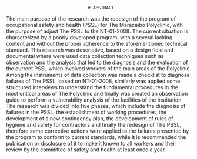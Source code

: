                                    # ABSTRACT

The main purpose of the research was the redesign of the program of occupational
safety and health (PSSL) for The Maracaibo Polyclinic, with the purpose of adjust
The PSSL to the NT-01-2008. The current situation is characterized by a poorly
developed program, with a several lacking content and without the proper
adherence to the aforementioned technical standard. This research was
descriptive, based on a design field and documental where were used data
collection techniques such as observation and the analysis that led to the diagnosis
and the evaluation of the current PSSL which involved workers of the main areas
of the Polyclinic. Among the instruments of data collection was made a checklist to
diagnose failures of The PSSL, based on NT-01-2008, similarly was applied some
structured interviews to understand the fundamental procedures in the most critical
areas of The Polyclinic and finally was created an observation guide to perform a
vulnerability analysis of the facilities of the institution. The research was divided
into five phases, which include the diagnosis of failures in the PSSL, the
establishment of working procedures, the development of a new contingency plan,
the development of rules of hygiene and safety for contractors and finally the
redesign of The PSSL, therefore some corrective actions were applied to the
failures presented by the program to conform to current standards, while it is
recommended the publication or disclosure of it to make it known to all workers
and their review by the committee of safety and health at least once a year.
